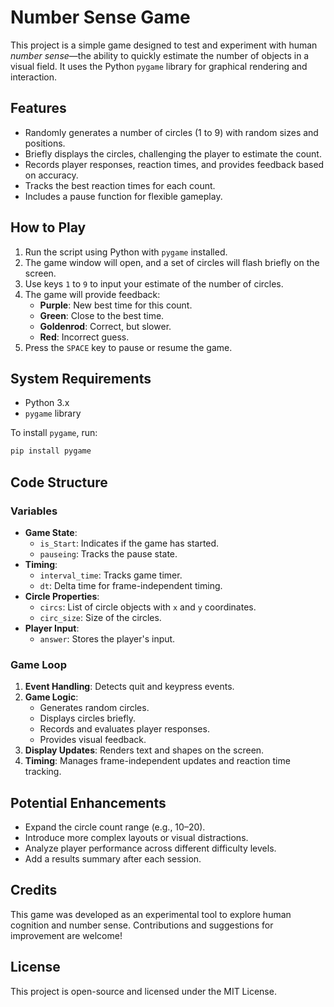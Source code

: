 # Number Sense Game

This project is a simple game designed to test and experiment with human *number sense*—the ability to quickly estimate the number of objects in a visual field. It uses the Python `pygame` library for graphical rendering and interaction.

## Features
- Randomly generates a number of circles (1 to 9) with random sizes and positions.
- Briefly displays the circles, challenging the player to estimate the count.
- Records player responses, reaction times, and provides feedback based on accuracy.
- Tracks the best reaction times for each count.
- Includes a pause function for flexible gameplay.

## How to Play
1. Run the script using Python with `pygame` installed.
2. The game window will open, and a set of circles will flash briefly on the screen.
3. Use keys `1` to `9` to input your estimate of the number of circles.
4. The game will provide feedback:
   - **Purple**: New best time for this count.
   - **Green**: Close to the best time.
   - **Goldenrod**: Correct, but slower.
   - **Red**: Incorrect guess.
5. Press the `SPACE` key to pause or resume the game.

## System Requirements
- Python 3.x
- `pygame` library

To install `pygame`, run:
```bash
pip install pygame
```

## Code Structure
### Variables
- **Game State**:
  - `is_Start`: Indicates if the game has started.
  - `pauseing`: Tracks the pause state.
- **Timing**:
  - `interval_time`: Tracks game timer.
  - `dt`: Delta time for frame-independent timing.
- **Circle Properties**:
  - `circs`: List of circle objects with `x` and `y` coordinates.
  - `circ_size`: Size of the circles.
- **Player Input**:
  - `answer`: Stores the player's input.

### Game Loop
1. **Event Handling**: Detects quit and keypress events.
2. **Game Logic**:
   - Generates random circles.
   - Displays circles briefly.
   - Records and evaluates player responses.
   - Provides visual feedback.
3. **Display Updates**: Renders text and shapes on the screen.
4. **Timing**: Manages frame-independent updates and reaction time tracking.

## Potential Enhancements
- Expand the circle count range (e.g., 10–20).
- Introduce more complex layouts or visual distractions.
- Analyze player performance across different difficulty levels.
- Add a results summary after each session.

## Credits
This game was developed as an experimental tool to explore human cognition and number sense. Contributions and suggestions for improvement are welcome!

## License
This project is open-source and licensed under the MIT License.
